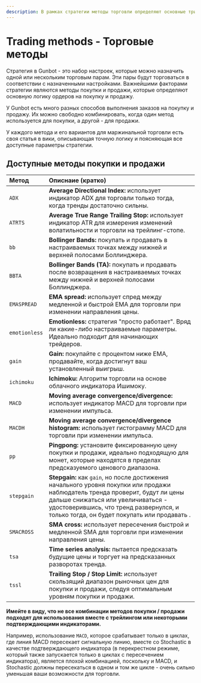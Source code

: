```yaml
---
description: В рамках стратегии методы торговли определяют основные триггеры для торговли.
---
```


# Trading methods - Торговые методы

Стратегия в Gunbot - это набор настроек, которые можно назначить одной или нескольким торговым парам. Эти пары будут торговаться в соответствии с назначенными настройками. Важнейшими факторами стратегии являются методы покупки и продажи, которые определяют основную логику ордеров на покупку и продажу. 

У Gunbot есть много разных способов выполнения заказов на покупку и продажу. Их можно свободно комбинировать, когда один метод используется для покупки, а другой - для продажи. 

У каждого метода и его вариантов для маржинальной торговли есть своя статья в вики, описывающая точную логику и поясняющая все доступные параметры стратегии.

## Доступные методы покупки и продажи

| Метод | Описнаие \(кратко\) |
| :--- | :--- |
| `ADX` | **Average Directional Index:** использует индикатор ADX для торговли только тогда, когда тренды достаточно сильны. |
| `ATRTS` | **Average True Range Trailing Stop:** использует индикатор ATR для измерения изменений волатильности и торговли на трейлинг-стопе. |
| `bb` | **Bollinger Bands:** покупать и продавать в настраиваемых точках между нижней и верхней полосами Боллинджера. |
| `BBTA` | **Bollinger Bands \(TA\):** покупать и продавать после возвращения в настраиваемых точках между нижней и верхней полосами Боллинджера. |
| `EMASPREAD` | **EMA spread:** использует спред между медленной и быстрой EMA для торговли при изменении направления цены. |
| `emotionless` | **Emotionless:** стратегия "просто работает". Вряд ли какие-либо настраиваемые параметры. Идеально подходит для начинающих трейдеров. |
| `gain` | **Gain:** покупайте с процентом ниже EMA, продавайте, когда достигнут ваш установленный выигрыш. |
| `ichimoku` | **Ichimoku:** Алгоритм торговли на основе облачного индикатора Ишимоку. |
| `MACD` | **Moving average convergence/divergence:** использует индикатор MACD для торговли при изменении импульса. |
| `MACDH` | **Moving average convergence/divergence histogram:** использует гистограмму MACD для торговли при изменении импульса. |
| `pp` | **Pingpong:** установите фиксированную цену покупки и продажи, идеально подходящую для монет, которые находятся в пределах предсказуемого ценового диапазона. |
| `stepgain` | **Stepgain:** как `gain`, но после достижения начального уровня покупки или продажи наблюдатель тренда проверит, будут ли цены дальше снижаться или увеличиваться - удостоверившись, что тренд развернулся, и только тогда, он будет покупать или продавать . |
| `SMACROSS` | **SMA cross:** использует пересечения быстрой и медленной SMA для торговли при изменении направления цены. |
| `tsa` | **Time series an**a**lysis:** пытается предсказать будущие цены и торгует на предсказанных разворотах тренда. |
| `tssl` | **Trailing Stop / Stop Limit:** использует скользящий диапазон рыночных цен для покупки и продажи, следуя оптимальным уровням покупки и продажи. |

**Имейте в виду, что не все комбинации методов покупки / продажи подходят для использования вместе с трейлингом или некоторыми подтверждающими индикаторами.** 

Например, использование `MACD`, которое срабатывает только в циклах, где линия MACD пересекает сигнальную линию, вместе со Stochastic в качестве подтверждающего индикатора \(в перекрестном режиме, который также запускается только в циклах с пересечением индикатора\), является плохой комбинацией, поскольку и MACD, и Stochastic должны пересекаться в одном и том же цикле - очень сильно уменьшая ваши возможности для торговли.

